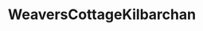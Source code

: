 ---
schema: default
title: WeaversCottageKilbarchan
organization: Renfrewshire Council
notes: >-
    
resources:
  - name: WeaversCottageKilbarchan IMAGE
  - url: >-
      
  - format: IMAGE
license: 
category:

  - Open Data
  - Renfrewshire
maintainer: Renfrewshire Council
maintainer_email: someone@example.com
---